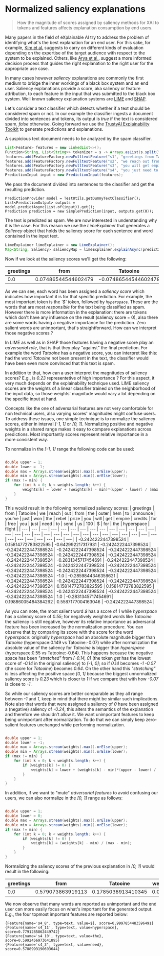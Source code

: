 
# Normalized saliency explanations 
> How the magnitude of scores assigned by saliency methods for XAI to tokens and features affects explanation consumption by end users.

Many papers in the field of eXplainable AI try to address the problem of identifying what's the best explanation for an end user.
For this sake, for example, [Kim et al.](https://arxiv.org/pdf/1702.08608.pdf) suggests to carry on different kinds of evaluation depending on the expertise of the target audience with respect to the system to be explained.
Others, like [Arya et al.](https://arxiv.org/pdf/1909.03012.pdf), suggest a more informed decision process that guides the right explanation to the right user for the appropriate use case.

In many cases however _saliency_ explanations are commonly the first medium to bridge the inner workings of a black box system and an end user.
Saliency explanations provide a score, aka saliency or feature attribution, to each feature in the input that was submitted to the black box system.
Well known saliency explanation systems are [LIME](https://www.kdd.org/kdd2016/papers/files/rfp0573-ribeiroA.pdf) and [SHAP](https://arxiv.org/abs/1705.07874).

Let's consider a text classifier which detects whether if a text should be considered spam or not.
In our example the classifier ingests a document divided into sentences and tokens, its output is _true_ if the text is considered spam, _false_ otherwise.
Going forward we use the [TrustyAI Explainability Toolkit](https://arxiv.org/abs/2104.12717) to generate predictions and explanations.

A suspicious text document needs to be analyzed by the spam classifier.
```java
List<Feature> features = new LinkedList<>();
Function<String, List<String>> tokenizer = s -> Arrays.asList(s.split(" "));
features.add(FeatureFactory.newFulltextFeature("s1", "greetings from Tatooine", tokenizer));
features.add(FeatureFactory.newFulltextFeature("s2", "we reach out from the outer hem to announce you jave won the rebel prize", tokenizer));
features.add(FeatureFactory.newFulltextFeature("s3", "you will get empire credits for free", tokenizer));
features.add(FeatureFactory.newFulltextFeature("s4", "you just need to send us 100 $ for the hyperspace flight", tokenizer));
PredictionInput input = new PredictionInput(features);
```

We pass the document divided into sentences to the classifier and get the resulting prediction.

```
PredictionProvider model = TestUtils.getDummyTextClassifier();
List<PredictionOutput> outputs = model.predictAsync(List.of(input)).get();
Prediction prediction = new SimplePrediction(input, outputs.get(0));        
```

The text is predicted as spam. We are now interested in understanding why it is the case.
For this reason we use the _LimeExplainer_ that generates a _Saliency_ object that holds the saliency score for each sentence and word contained in the input text.

```java
LimeExplainer limeExplainer = new LimeExplainer();
Map<String, Saliency> saliencyMap = limeExplainer.explainAsync(prediction, model).get();
```

Now if we look at the saliency scores we'll get the following:

| greetings | from | Tatooine | we | reach | out | from | the | outer | hem | to | announce | you've | just | won | the | rebel | prize | you | will | get | empire | credits | for | free | you | just | need | to | send | us | 100 | $ | for | the | hyperspace | flight |
| --- | --- | --- | --- | --- | --- | --- | --- | --- | --- | --- | --- | --- | --- | --- | --- | --- | --- | --- | --- | --- | --- | --- | --- | --- | --- | --- | --- | --- | --- | --- | --- | --- | --- | --- | --- | --- |
| 0.0 | 0.07486544544602479 | -0.07486544544602479 | 0.0 | 0.0 | 0.0 | 0.0 | 0.0 | 0.0 | 0.0 | 0.0 | -0.0076090239036217455 | 0.0 | 0.0 | 0.0 | 0.0 | 0.0 | 0.0 | 0.0 | 0.0 | -0.14158923531517434 | -0.008141655576875267 | 0.0 | 0.0 | 0.0 | 0.0 | 0.07486544544602479 | 0.07486544544602479 | 0.0 | 0.0 | 0.0 | 0.0 | 0.23220536024169616 | -0.0076090239036217455 | 0.08247446934964653 | 0.1497308908920496 | 0.0 | 


As we can see, each word has been assigned a _saliency score_ which indicates how important it is for that specific prediction.
For example, the most important token is the _'$'_ token, followed by _`hyperspace`_. These are the words that are most _responsible_ for the text being classified as spam.
However there is more information in the explanation: there are tokens which don't have any influence on the result (saliency score = 0), also there are some words having a negative importance for the prediction.
Zero salient words are unimportant, that's straightforward.
How can we interpret those negative scores ? 

In LIME as well as in SHAP those features having a negative score play an _adversarial role_, that is that they play "against" the final prediction. 
For example the word _Tatooine_ has a negative score, you can interpret like this: had the word _Tatooine_ not been present in the text, the classifier would have been even more convinced that this text is spam.

In addition to that, how can a user interpret the magnitudes of saliency scores? E.g., is _0.23_ representetive of high importance ?
For this aspect, it very much depends on the explainability technique used. 
LIME saliency scores are the weights of a linear classifier trained on the neighborhood of the input data, so those weights' magnitude would vary a lot depending on the specific input at hand.

Concepts like the one of adversarial features are not very comfortable for non technical users, also varying scores' magnitudes might confuse users.
To address these issues, one simple technique is to normalize the saliency scores, either in interval _\[-1, 1\]_ or _\[0, 1\]_.
Normalizing positive and negative weights in a shared range makes it easy to compare explanations across predictions.
Most importantly scores represent relative importance in a more consistent way.

To normalize in the _\[-1, 1\]_ range the following code can be used: 

```java

double upper = 1;
double lower = -1;
double max = Arrays.stream(weights).max().orElse(upper);
double min = Arrays.stream(weights).min().orElse(lower);
if (max != min) {
    for (int k = 0; k < weights.length; k++) {
        weights[k] = lower + (weights[k] - min)*(upper - lower) / (max - min);
    }
}

```
This would result in the following normalized saliency scores:
| greetings | from | Tatooine | we | reach | out | from | the | outer | hem | to | announce | you've | just | won | the | rebel | prize | you | will | get | empire | credits | for | free | you | just | need | to | send | us | 100 | $ | for | the | hyperspace | flight |
| --- | --- | --- | --- | --- | --- | --- | --- | --- | --- | --- | --- | --- | --- | --- | --- | --- | --- | --- | --- | --- | --- | --- | --- | --- | --- | --- | --- | --- | --- | --- | --- | --- | --- | --- | --- | --- |
| -0.2424222447398524 | 0.15814772783822595 | -0.642992217317931 | -0.2424222447398524 | -0.2424222447398524 | -0.2424222447398524 | -0.2424222447398524 | -0.2424222447398524 | -0.2424222447398524 | -0.2424222447398524 | -0.2424222447398524 | -0.2831345717454691 | -0.2424222447398524 | -0.2424222447398524 | -0.2424222447398524 | -0.2424222447398524 | -0.2424222447398524 | -0.2424222447398524 | -0.2424222447398524 | -0.2424222447398524 | -1.0 | -0.2859844346358621 | -0.2424222447398524 | -0.2424222447398524 | -0.2424222447398524 | -0.2424222447398524 | 0.15814772783822595 | 0.15814772783822595 | -0.2424222447398524 | -0.2424222447398524 | -0.2424222447398524 | -0.2424222447398524 | 1.0 | -0.2831345717454691 | 0.19886005484384262 | 0.5587177004163046 | -0.2424222447398524 | 

As you can note, the most salient word _$_ has a score of _1_ while _hyperspace_ has a saliency score of _0.55_; for negatively weighted words like _Tatooine_ the saliency is still negative, however its relative importance as adversarial feature has been increased by the normalization procedure.
You can observe that by comparing its score with the score for the word _hyperspace_: originally _hyperspace_ had an absolute magnitude bigger than _Tatooine_ (hyperspace:0.149 vs Tatooine:-0.07) while after normalization the absolute value of the saliency for _Tatooine_ is bigger than _hyperspace_ (hyperspace:0.55 vs Tatooine:-0.64). This happens because the negative space has been _"stretched"_ from _\[-0.14, 0\]_ (the token _get_ has the lowest score of _-0.14_ in the original saliency) to _\[-1, 0\]_; so if _0.14_ becomes _-1_ _-0.07_ (the score for _Tatooine_) becomes _0.64_. On the other hand this _"stretching"_ is less affecting the positive space _\[0, 1\]_ because the biggest unnormalized saliency score is _0.23_ which is closer to _1_ if we compare that with how _-0.07_ is close to _-1_.

So while our saliency scores are better comparable as they all range between _-1_ and _1_, keep in mind that there might be similar such implications.
Note also that words that were assigned a saliency of _0_ have been assigned a (negative) saliency of _-0.24_, this alters the semantics of the explanation and therefore we shouldn't allow it.
We want unimportant features to keep being unimportant after normalization.
To do that we can simply keep zero-salient features unchanged while performing normalization.

```java

double upper = 1;
double lower = -1;
double max = Arrays.stream(weights).max().orElse(upper);
double min = Arrays.stream(weights).min().orElse(lower);
if (max != min) {
    for (int k = 0; k < weights.length; k++) {
        if (weights[k] != 0) {
            weights[k] = lower + (weights[k] - min)*(upper - lower) / (max - min);
        }
    }
}

```

In addition, if we want to "mute" _adversarial features_ to avoid confusing our users, we can also normalize in the _\[0, 1\]_ range as follows:

```java

double upper = 1;
double lower = 0;
double max = Arrays.stream(weights).max().orElse(upper);
double min = Arrays.stream(weights).min().orElse(lower);
if (max != min) {
    for (int k = 0; k < weights.length; k++) {
        if (weights[k] != 0) {
            weights[k] = (weights[k] - min) / (max - min);
        }
    }
}
```
Normalizing the saliency scores of the previous explanation in _\[0, 1\]_ would result in the following:

| greetings | from | Tatooine | we | reach | out | from | the | outer | hem | to | announce | you've | just | won | the | rebel | prize | you | will | get | empire | credits | for | free | you | just | need | to | send | us | 100 | $ | for | the | hyperspace | flight |
| --- | --- | --- | --- | --- | --- | --- | --- | --- | --- | --- | --- | --- | --- | --- | --- | --- | --- | --- | --- | --- | --- | --- | --- | --- | --- | --- | --- | --- | --- | --- | --- | --- | --- | --- | --- | --- |
| 0.0 | 0.579073863919113 | 0.1785038913410345 | 0.0 | 0.0 | 0.0 | 0.0 | 0.0 | 0.0 | 0.0 | 0.0 | 0.35843271412726546 | 0.0 | 0.0 | 0.0 | 0.0 | 0.0 | 0.0 | 0.0 | 0.0 | 0.0 | 0.35700778268206895 | 0.0 | 0.0 | 0.0 | 0.0 | 0.579073863919113 | 0.579073863919113 | 0.0 | 0.0 | 0.0 | 0.0 | 1.0 | 0.35843271412726546 | 0.5994300274219213 | 0.7793588502081523 | 0.0 |

We now observe that many words are reported as unimportant and the end user can more easily focus on what's important for the generated output.
E.g., the four topmost important features are reported below: 
```
{Feature{name='s4_8', type=text, value=$}, score=0.9997854483596491}
{Feature{name='s4_11', type=text, value=hyperspace}, score=0.7791285862449742}
{Feature{name='s4_10', type=text, value=the}, score=0.5992456973641895}
{Feature{name='s4_3', type=text, value=need}, score=0.5788993190603644}
```

